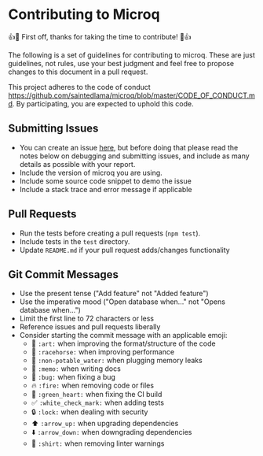 # Contributing to Microq

  :+1::tada: First off, thanks for taking the time to contribute! :tada::+1:

The following is a set of guidelines for contributing to microq.
These are just guidelines, not rules, use your best judgment and feel free to
propose changes to this document in a pull request.

  This project adheres to the code of conduct https://github.com/saintedlama/microq/blob/master/CODE_OF_CONDUCT.md. 
  By participating, you are expected to uphold this code.

## Submitting Issues

* You can create an issue [here](https://github.com/saintedlama/microq/issues/new), but
before doing that please read the notes below on debugging and submitting issues,
  and include as many details as possible with your report.
* Include the version of microq you are using.
* Include some source code snippet to demo the issue
* Include a stack trace and error message if applicable

## Pull Requests

* Run the tests before creating a pull requests (`npm test`).
* Include tests in the `test` directory.
* Update `README.md` if your pull request adds/changes functionality

## Git Commit Messages

* Use the present tense ("Add feature" not "Added feature")
* Use the imperative mood ("Open database when..." not "Opens database when...")
* Limit the first line to 72 characters or less
* Reference issues and pull requests liberally
* Consider starting the commit message with an applicable emoji:
    * :art: `:art:` when improving the format/structure of the code
    * :racehorse: `:racehorse:` when improving performance
    * :non-potable_water: `:non-potable_water:` when plugging memory leaks
    * :memo: `:memo:` when writing docs
    * :bug: `:bug:` when fixing a bug
    * :fire: `:fire:` when removing code or files
    * :green_heart: `:green_heart:` when fixing the CI build
    * :white_check_mark: `:white_check_mark:` when adding tests
    * :lock: `:lock:` when dealing with security
    * :arrow_up: `:arrow_up:` when upgrading dependencies
    * :arrow_down: `:arrow_down:` when downgrading dependencies
    * :shirt: `:shirt:` when removing linter warnings
